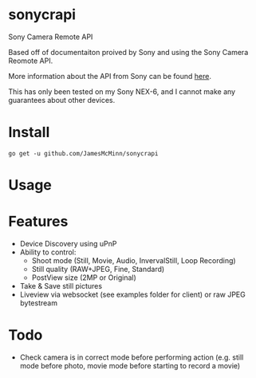 sonycrapi
============
Sony Camera Remote API

Based off of documentaiton proived by Sony and using the Sony Camera Reomote API.

More information about the API from Sony can be found [here](https://developer.sony.com/develop/cameras/get-started/).

This has only been tested on my Sony NEX-6, and I cannot make any guarantees about other devices.

Install
===
    go get -u github.com/JamesMcMinn/sonycrapi

Usage 
=== 

Features 
===
- Device Discovery using uPnP
- Ability to control:
	- Shoot mode (Still, Movie, Audio, InvervalStill, Loop Recording)
	- Still quality (RAW+JPEG, Fine, Standard)
	- PostView size (2MP or Original)
- Take & Save still pictures
- Liveview via websocket (see examples folder for client) or raw JPEG bytestream

Todo
===
- Check camera is in correct mode before performing action (e.g. still mode before photo, movie mode before starting to record a movie)
